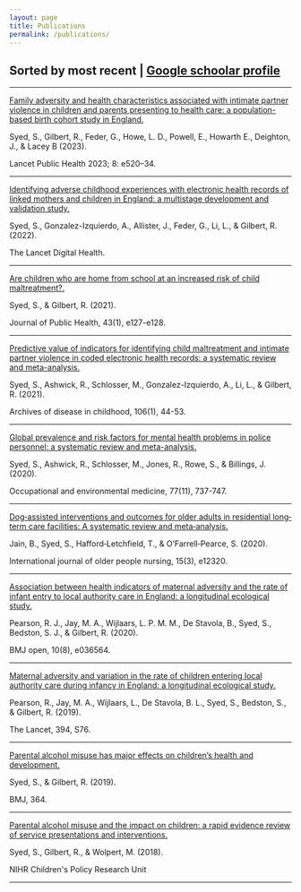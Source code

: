 ```yaml
---
layout: page
title: Publications
permalink: /publications/
---
```


## Sorted by most recent | [Google schoolar profile](https://scholar.google.com/citations?user=tayvv1MAAAAJ&hl=en&oi=ao)

--------------

[Family adversity and health characteristics associated with intimate partner violence in children and parents presenting to health care: a population-based birth cohort study in England.](https://www.thelancet.com/journals/lanpub/article/PIIS2468-2667(23)00119-6/fulltext)

Syed, S., Gilbert, R., Feder, G., Howe, L. D.,  Powell, E., Howarth E., Deighton, J., & Lacey B (2023). 

Lancet Public Health 2023; 8: e520–34.

--------------

[Identifying adverse childhood experiences with electronic health records of linked mothers and children in England: a multistage development and validation study.](https://www.thelancet.com/journals/landig/article/PIIS2589-7500(22)00061-9/fulltext)

Syed, S., Gonzalez-Izquierdo, A., Allister, J., Feder, G., Li, L., & Gilbert, R. (2022).

The Lancet Digital Health.

--------------

[Are children who are home from school at an increased risk of child maltreatment?.](https://academic.oup.com/jpubhealth/article/43/1/e127/5878146)

Syed, S., & Gilbert, R. (2021). 

Journal of Public Health, 43(1), e127-e128.

--------------

[Predictive value of indicators for identifying child maltreatment and intimate partner violence in coded electronic health records: a systematic review and meta-analysis.](https://adc.bmj.com/content/106/1/44.full)

Syed, S., Ashwick, R., Schlosser, M., Gonzalez-Izquierdo, A., Li, L., & Gilbert, R. (2021). 

Archives of disease in childhood, 106(1), 44-53.

--------------

[Global prevalence and risk factors for mental health problems in police personnel: a systematic review and meta-analysis.](https://oem.bmj.com/content/77/11/737.full)

Syed, S., Ashwick, R., Schlosser, M., Jones, R., Rowe, S., & Billings, J. (2020). 

Occupational and environmental medicine, 77(11), 737-747.

--------------

[Dog‐assisted interventions and outcomes for older adults in residential long‐term care facilities: A systematic review and meta‐analysis.](https://onlinelibrary.wiley.com/doi/full/10.1111/opn.12320)

Jain, B., Syed, S., Hafford‐Letchfield, T., & O’Farrell‐Pearce, S. (2020).

International journal of older people nursing, 15(3), e12320.

--------------

[Association between health indicators of maternal adversity and the rate of infant entry to local authority care in England: a longitudinal ecological study.](https://bmjopen.bmj.com/content/10/8/e036564.full)

Pearson, R. J., Jay, M. A., Wijlaars, L. P. M. M., De Stavola, B., Syed, S., Bedston, S. J., & Gilbert, R. (2020). 

BMJ open, 10(8), e036564.

--------------

[Maternal adversity and variation in the rate of children entering local authority care during infancy in England: a longitudinal ecological study.](https://www.thelancet.com/journals/lancet/article/PIIS0140-6736(19)32873-9/fulltext)

Pearson, R., Jay, M. A., Wijlaars, L., De Stavola, B. L., Syed, S., Bedston, S., & Gilbert, R. (2019). 

The Lancet, 394, S76.

--------------

[Parental alcohol misuse has major effects on children’s health and development.](https://www.bmj.com/content/364/bmj.l912.full)

Syed, S., & Gilbert, R. (2019).

BMJ, 364.

--------------

[Parental alcohol misuse and the impact on children: a rapid evidence review of service presentations and interventions.](https://www.ucl.ac.uk/children-policy-research/sites/children-policy-research/files/parental-alcohol-misuse-and-impact-on-children.pdf)
 
Syed, S., Gilbert, R., & Wolpert, M. (2018).
 
NIHR Children's Policy Research Unit

--------------

